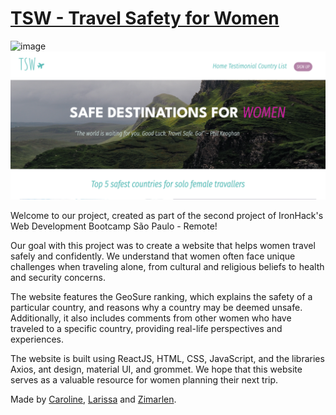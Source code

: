 # [TSW - Travel Safety for Women](https://tsw.netlify.app/)

![image](./src/images/main-page.png)
![image](./src/images/desktop-size.png)

Welcome to our project, created as part of the second project of IronHack's Web Development Bootcamp São Paulo - Remote!

Our goal with this project was to create a website that helps women travel safely and confidently. We understand that women often face unique challenges when traveling alone, from cultural and religious beliefs to health and security concerns.

The website features the GeoSure ranking, which explains the safety of a particular country, and reasons why a country may be deemed unsafe. Additionally, it also includes comments from other women who have traveled to a specific country, providing real-life perspectives and experiences.

The website is built using ReactJS, HTML, CSS, JavaScript, and the libraries Axios, ant design, material UI, and grommet. 
We hope that this website serves as a valuable resource for women planning their next trip.

Made by [Caroline](https://github.com/carolineabreu), [Larissa](https://github.com/larissambn) and [Zimarlen](https://github.com/ZihSilva).
